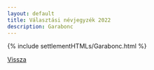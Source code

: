 ```yaml
---
layout: default
title: Választási névjegyzék 2022
description: Garabonc
---
```


{% include settlementHTMLs/Garabonc.html %}

[Vissza](./)